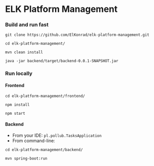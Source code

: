 # ELK Platform Management

### Build and run fast
```
git clone https://github.com/ElKonrad/elk-platform-management.git
```
```
cd elk-platform-management/
```
```
mvn clean install
```
```
java -jar backend/target/backend-0.0.1-SNAPSHOT.jar
```

### Run locally
#### Frontend
```
cd elk-platform-management/frontend/
```
```
npm install
```
```
npm start
```
#### Backend
* From your IDE: `pl.pollub.TasksApplication`
* From command-line: 
```
cd elk-platform-management/backend/
```
```
mvn spring-boot:run
```
